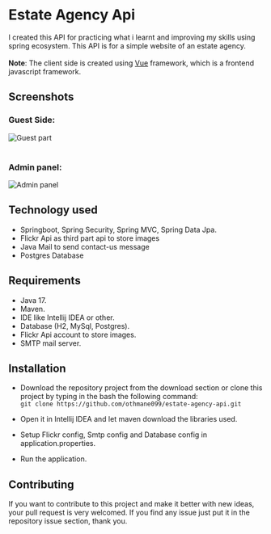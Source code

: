 # Estate Agency Api
I created this API for practicing what i learnt and improving my skills using spring ecosystem. This API is for a simple website of an estate agency.
<br>
<br>
<b>Note</b>: The client side is created using [Vue](https://vuejs.org) framework, which is a frontend javascript framework.

## Screenshots
### Guest Side:
![Guest part](https://live.staticflickr.com/65535/52408673988_e7732cc8ea_h.jpg)
<br>
<br>
### Admin panel:
![Admin panel](https://live.staticflickr.com/65535/52408610575_909b133398_h.jpg)

## Technology used

- Springboot, Spring Security, Spring MVC, Spring Data Jpa.
- Flickr Api as third part api to store images
- Java Mail to send contact-us message
- Postgres Database

## Requirements

- Java 17.
- Maven.
- IDE like Intellij IDEA or other.
- Database (H2, MySql, Postgres).
- Flickr Api account to store images.
- SMTP mail server.

## Installation

- Download the repository project from the download section or clone this project by typing in the bash the following command: <br>
```git clone https://github.com/othmane099/estate-agency-api.git```
- Open it in Intellij IDEA and let maven download the libraries used.

- Setup Flickr config, Smtp config and Database config in application.properties.

- Run the application.

## Contributing

If you want to contribute to this project and make it better with new ideas, your pull request is very welcomed. 
If you find any issue just put it in the repository issue section, thank you.





